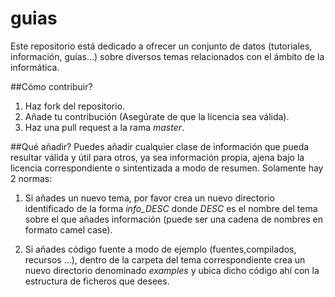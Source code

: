 # guias
Este repositorio está dedicado a ofrecer un conjunto de datos (tutoriales,
información, guías...) sobre diversos temas relacionados con el ámbito de la
informática.

##Cómo contribuir?
1. Haz fork del repositorio.
2. Añade tu contribución (Asegúrate de que la licencia sea válida).
3. Haz una pull request a la rama *master*.

##Qué añadir?
Puedes añadir cualquier clase de información que pueda resultar válida y útil
para otros, ya sea información propia, ajena bajo la licencia correspondiente o
sintentizada a modo de resumen. Solamente hay 2 normas:

1. Si añades un nuevo tema, por favor crea un nuevo directorio identificado de
la forma *info_DESC* donde *DESC* es el nombre del tema sobre el que añades
información (puede ser una cadena de nombres en formato camel case).

2. Si añades código fuente a modo de ejemplo (fuentes,compilados, recursos ...),
dentro de la carpeta del tema correspondiente crea un nuevo directorio
denominado *examples* y ubica dicho código ahí con la estructura de ficheros que
desees.
